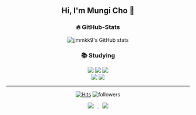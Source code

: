 
<div align=center>


## Hi, I'm Mungi Cho :hatching_chick:
</div>

<!--
**jjmmkk9/jjmmkk9** is a ✨ _special_ ✨ repository because its `README.md` (this file) appears on your GitHub profile.

Here are some ideas to get you started:

- 🔭 I’m currently working on ...
- 🌱 I’m currently learning ...
- 👯 I’m looking to collaborate on ...
- 🤔 I’m looking for help with ...
- 💬 Ask me about ...
- 📫 How to reach me: ...
- 😄 Pronouns: ...
- ⚡ Fun fact: ...
-->

<div align=center>

### :fire: GitHub-Stats

![jjmmkk9's GitHub stats](https://github-readme-stats.vercel.app/api?username=jjmmkk9&show_icons=true&theme=gruvbox)


### :books: Studying
<div>
  <img src="https://img.shields.io/badge/java-007396?style=for-the-badge&logo=java&logoColor=white">
  <img src="https://img.shields.io/badge/html5-E34F26?style=for-the-badge&logo=html5&logoColor=white">
  <img src="https://img.shields.io/badge/css-1572B6?style=for-the-badge&logo=css3&logoColor=white">
  <br>
  <img src="https://img.shields.io/badge/github-181717?style=for-the-badge&logo=github&logoColor=white">
  <img src="https://img.shields.io/badge/git-F05032?style=for-the-badge&logo=git&logoColor=white">
</div>

---
[![Hits](https://hits.seeyoufarm.com/api/count/incr/badge.svg?url=https%3A%2F%2Fgithub.com%2Fjjmmkk9&count_bg=%238851FE&title_bg=%23CC7BFF&icon=github.svg&icon_color=%23000000&title=hits&edge_flat=false)](https://hits.seeyoufarm.com)
![followers](https://img.shields.io/github/followers/jjmmkk9?style=social)

<a href="https://instagram.com/ouni_pompom">
    <img 
        src="http://img.shields.io/badge/-Instagram-black?style=flat&logo=Instagram&link=https://instagram.com/ouni_pompom/"
        style="height : auto; margin-left : 10px; margin-right : 10px;"/>
        </a>
<a href="mailto:abcdqwerty0192@gmail.com">
    <img 
        src="https://img.shields.io/badge/Gmail-d14836?style=flat-square&logo=Gmail&logoColor=white&link=abcdqwerty0192@gmail.com"
        style="height : auto; margin-left : 10px; margin-right : 10px;"/>
</a>




</div>




